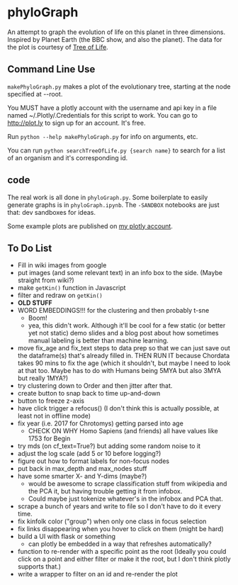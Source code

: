 # phyloGraph

An attempt to graph the evolution of life on this planet in three dimensions. Inspired by Planet Earth (the BBC show, and also the planet). The data for the plot is courtesy of [Tree of Life](http://tolweb.org/tree/home.pages/downloadtree.html).

## Command Line Use

`makePhyloGraph.py` makes a plot of the evolutionary tree, starting at the node specified at --root.

You MUST have a plotly account with the username and api key in a file
named ~/.Plotly/.Credentials for this script to work.
You can go to http://plot.ly to sign up for an account. It's free.

Run `python --help makePhyloGraph.py` for info on arguments, etc.

You can run `python searchTreeOfLife.py {search name}` to search for
a list of an organism and it's corresponding id.

## code

The real work is all done in `phyloGraph.py`. Some boilerplate to easily generate graphs is in `phyloGraph.ipynb`. The `-SANDBOX` notebooks are just that: dev sandboxes for ideas.

Some example plots are published on [my plotly account](https://plot.ly/~seth127/).

## To Do List
* Fill in wiki images from google
* put images (and some relevant text) in an info box to the side. (Maybe straight from wiki?)
* make `getKin()` function in Javascript
* filter and redraw on `getKin()`
* **OLD STUFF**
* WORD EMBEDDINGS!!! for the clustering and then probably t-sne
    * Boom!
    * yea, this didn't work. Although it'll be cool for a few static (or better yet not static) demo slides and a blog post about how sometimes manual labeling is better than machine learning.
* move fix_age and fix_text steps to data prep so that we can just save out the dataframe(s) that's already filled in. THEN RUN IT because Chordata takes 90 mins to fix the age (which it shouldn't, but maybe I need to look at that too. Maybe has to do with Humans being 5MYA but also 3MYA but really 1MYA?)
* try clustering down to Order and then jitter after that.
* create button to snap back to time up-and-down
* button to freeze z-axis
* have click trigger a refocus() (I don't think this is actually possible, at least not in offline mode)
* fix year (i.e. 2017 for Chrotomys) getting parsed into age
    * CHECK ON WHY Homo Sapiens (and friends) all have values like 1753 for Begin 
* try mds (on cf_text=True?) but adding some random noise to it
* adjust the log scale (add 5 or 10 before logging?)
* figure out how to format labels for non-focus nodes
* put back in max_depth and max_nodes stuff
* have some smarter X- and Y-dims (maybe?)
    * would be awesome to scrape classification stuff from wikipedia and the PCA it, but having trouble getting it from infobox. 
    * Could maybe just tokenize whatever's in the infobox and PCA that.
* scrape a bunch of years and write to file so I don't have to do it every time.
* fix kinfolk color ("group") when only one class in focus selection
* fix links disappearing when you hover to click on them (might be hard)
* build a UI with flask or something
    * can plotly be embedded in a way that refreshes automatically?
* function to re-render with a specific point as the root (Ideally you could click on a point and either filter or make it the root, but I don't think plotly supports that.)
* write a wrapper to filter on an id and re-render the plot


